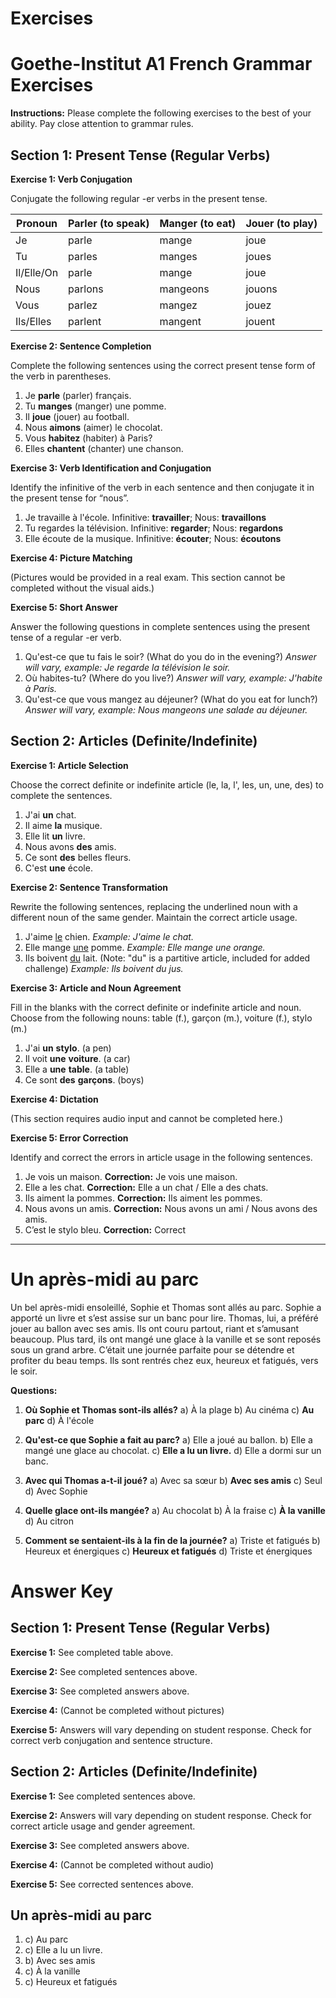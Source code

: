 # Exercises

# Goethe-Institut A1 French Grammar Exercises

**Instructions:**  Please complete the following exercises to the best of your ability.  Pay close attention to grammar rules.

## Section 1: Present Tense (Regular Verbs)

**Exercise 1: Verb Conjugation**

Conjugate the following regular -er verbs in the present tense.

| Pronoun | Parler (to speak) | Manger (to eat) | Jouer (to play) |
|---|---|---|---|
| Je | parle | mange | joue |
| Tu | parles | manges | joues |
| Il/Elle/On | parle | mange | joue |
| Nous | parlons | mangeons | jouons |
| Vous | parlez | mangez | jouez |
| Ils/Elles | parlent | mangent | jouent |


**Exercise 2: Sentence Completion**

Complete the following sentences using the correct present tense form of the verb in parentheses.

1.  Je **parle** (parler) français.
2.  Tu **manges** (manger) une pomme.
3.  Il **joue** (jouer) au football.
4.  Nous **aimons** (aimer) le chocolat.
5.  Vous **habitez** (habiter) à Paris?
6.  Elles **chantent** (chanter) une chanson.


**Exercise 3:  Verb Identification and Conjugation**

Identify the infinitive of the verb in each sentence and then conjugate it in the present tense for “nous”.

1.  Je travaille à l'école.  Infinitive: **travailler**;  Nous: **travaillons**
2.  Tu regardes la télévision. Infinitive: **regarder**; Nous: **regardons**
3.  Elle écoute de la musique. Infinitive: **écouter**; Nous: **écoutons**


**Exercise 4:  Picture Matching**

(Pictures would be provided in a real exam.  This section cannot be completed without the visual aids.)


**Exercise 5:  Short Answer**

Answer the following questions in complete sentences using the present tense of a regular -er verb.

1.  Qu'est-ce que tu fais le soir? (What do you do in the evening?)  *Answer will vary, example: Je regarde la télévision le soir.*
2.  Où habites-tu? (Where do you live?) *Answer will vary, example: J'habite à Paris.*
3.  Qu'est-ce que vous mangez au déjeuner? (What do you eat for lunch?) *Answer will vary, example: Nous mangeons une salade au déjeuner.*


## Section 2: Articles (Definite/Indefinite)

**Exercise 1: Article Selection**

Choose the correct definite or indefinite article (le, la, l', les, un, une, des) to complete the sentences.

1.  J'ai  **un** chat.
2.  Il aime **la** musique.
3.  Elle lit **un** livre.
4.  Nous avons **des** amis.
5.  Ce sont **des** belles fleurs.
6.  C'est **une** école.


**Exercise 2:  Sentence Transformation**

Rewrite the following sentences, replacing the underlined noun with a different noun of the same gender.  Maintain the correct article usage.

1.  J'aime  <u>le</u> chien.  *Example: J'aime le chat.*
2.  Elle mange <u>une</u> pomme.  *Example: Elle mange une orange.*
3.  Ils boivent <u>du</u> lait. (Note: "du" is a partitive article, included for added challenge) *Example: Ils boivent du jus.*


**Exercise 3: Article and Noun Agreement**

Fill in the blanks with the correct definite or indefinite article and noun.  Choose from the following nouns:  table (f.), garçon (m.), voiture (f.), stylo (m.)

1.  J'ai **un** **stylo**. (a pen)
2.  Il voit **une** **voiture**. (a car)
3.  Elle a **une** **table**. (a table)
4.  Ce sont **des** **garçons**. (boys)


**Exercise 4: Dictation**

(This section requires audio input and cannot be completed here.)


**Exercise 5: Error Correction**

Identify and correct the errors in article usage in the following sentences.

1.  Je vois un maison.  **Correction:** Je vois une maison.
2.  Elle a les chat.  **Correction:** Elle a un chat / Elle a des chats.
3.  Ils aiment la pommes.  **Correction:** Ils aiment les pommes.
4.  Nous avons un amis.  **Correction:** Nous avons un ami / Nous avons des amis.
5.  C’est le stylo bleu.  **Correction:** Correct


----------

# Un après-midi au parc

Un bel après-midi ensoleillé,  Sophie et Thomas sont allés au parc.  Sophie a apporté un livre et s’est assise sur un banc pour lire.  Thomas, lui, a préféré jouer au ballon avec ses amis.  Ils ont couru partout, riant et s’amusant beaucoup.  Plus tard, ils ont mangé une glace à la vanille et se sont reposés sous un grand arbre.  C’était une journée parfaite pour se détendre et profiter du beau temps.  Ils sont rentrés chez eux, heureux et fatigués, vers le soir.


**Questions:**

1. **Où Sophie et Thomas sont-ils allés?**
    a) À la plage
    b) Au cinéma
    c) **Au parc**
    d) À l'école

2. **Qu'est-ce que Sophie a fait au parc?**
    a) Elle a joué au ballon.
    b) Elle a mangé une glace au chocolat.
    c) **Elle a lu un livre.**
    d) Elle a dormi sur un banc.

3. **Avec qui Thomas a-t-il joué?**
    a) Avec sa sœur
    b) **Avec ses amis**
    c) Seul
    d) Avec Sophie

4. **Quelle glace ont-ils mangée?**
    a) Au chocolat
    b) À la fraise
    c) **À la vanille**
    d) Au citron

5. **Comment se sentaient-ils à la fin de la journée?**
    a) Triste et fatigués
    b) Heureux et énergiques
    c) **Heureux et fatigués**
    d) Triste et énergiques


# Answer Key

## Section 1: Present Tense (Regular Verbs)

**Exercise 1:**  See completed table above.

**Exercise 2:** See completed sentences above.

**Exercise 3:** See completed answers above.

**Exercise 4:** (Cannot be completed without pictures)

**Exercise 5:** Answers will vary depending on student response.  Check for correct verb conjugation and sentence structure.


## Section 2: Articles (Definite/Indefinite)

**Exercise 1:** See completed sentences above.

**Exercise 2:** Answers will vary depending on student response. Check for correct article usage and gender agreement.

**Exercise 3:** See completed answers above.

**Exercise 4:** (Cannot be completed without audio)

**Exercise 5:** See corrected sentences above.


## Un après-midi au parc

1.  c) Au parc
2.  c) Elle a lu un livre.
3.  b) Avec ses amis
4.  c) À la vanille
5.  c) Heureux et fatigués